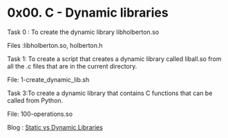 # 0x00. C - Dynamic libraries



Task 0 : To create the dynamic library libholberton.so

Files :libholberton.so, holberton.h


Task 1: To create a script that creates a dynamic library called liball.so from all the .c files that are in the current directory.

File: 1-create_dynamic_lib.sh

Task 3:To create a dynamic library that contains C functions that can be called from Python.

File: 100-operations.so

Blog : [Static vs Dynamic Libraries](https://medium.com/@SravanthiSinha/static-vs-dynamic-libraries-3559c6274e5c)
